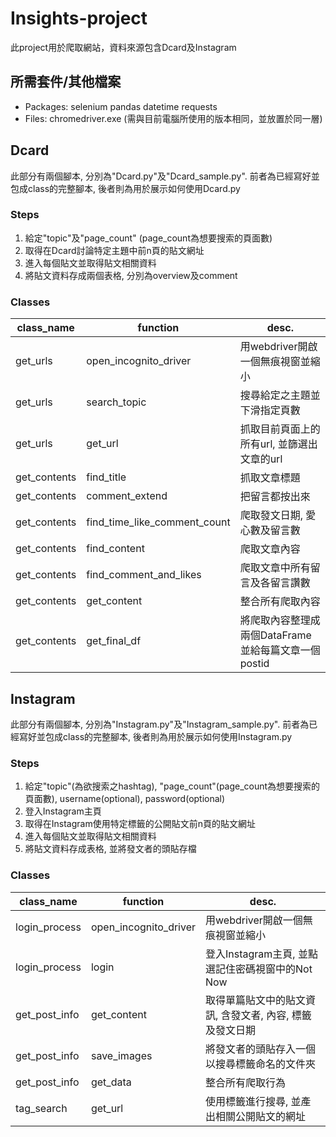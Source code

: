 # Insights-project

此project用於爬取網站，資料來源包含Dcard及Instagram

## 所需套件/其他檔案
- Packages:
selenium
pandas
datetime
requests
- Files:
chromedriver.exe (需與目前電腦所使用的版本相同，並放置於同一層)

## Dcard

此部分有兩個腳本, 分別為"Dcard.py"及"Dcard_sample.py". 前者為已經寫好並包成class的完整腳本, 後者則為用於展示如何使用Dcard.py

### Steps

1. 給定"topic"及"page_count" (page_count為想要搜索的頁面數)
2. 取得在Dcard討論特定主題中前n頁的貼文網址
3. 進入每個貼文並取得貼文相關資料
4. 將貼文資料存成兩個表格, 分別為overview及comment


### Classes 

|class_name|function|desc.|
|---|---|---|
|get_urls|open_incognito_driver|用webdriver開啟一個無痕視窗並縮小|
|get_urls|search_topic|搜尋給定之主題並下滑指定頁數|
|get_urls|get_url|抓取目前頁面上的所有url, 並篩選出文章的url|
|get_contents|find_title|抓取文章標題|
|get_contents|comment_extend|把留言都按出來|
|get_contents|find_time_like_comment_count|爬取發文日期, 愛心數及留言數|
|get_contents|find_content|爬取文章內容|
|get_contents|find_comment_and_likes|爬取文章中所有留言及各留言讚數|
|get_contents|get_content|整合所有爬取內容|
|get_contents|get_final_df|將爬取內容整理成兩個DataFrame並給每篇文章一個postid|


## Instagram

此部分有兩個腳本, 分別為"Instagram.py"及"Instagram_sample.py". 前者為已經寫好並包成class的完整腳本, 後者則為用於展示如何使用Instagram.py

### Steps

1. 給定"topic"(為欲搜索之hashtag), "page_count"(page_count為想要搜索的頁面數), username(optional), password(optional)
2. 登入Instagram主頁
3. 取得在Instagram使用特定標籤的公開貼文前n頁的貼文網址
4. 進入每個貼文並取得貼文相關資料
5. 將貼文資料存成表格, 並將發文者的頭貼存檔

### Classes

|class_name|function|desc.|
|---|---|---|
|login_process|open_incognito_driver|用webdriver開啟一個無痕視窗並縮小|
|login_process|login|登入Instagram主頁, 並點選記住密碼視窗中的Not Now|
|get_post_info|get_content|取得單篇貼文中的貼文資訊, 含發文者, 內容, 標籤及發文日期|
|get_post_info|save_images|將發文者的頭貼存入一個以搜尋標籤命名的文件夾|
|get_post_info|get_data|整合所有爬取行為|
|tag_search|get_url|使用標籤進行搜尋, 並產出相關公開貼文的網址|

